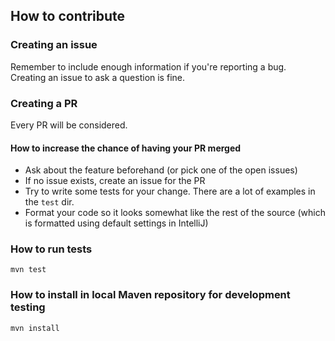 ## How to contribute

### Creating an issue
Remember to include enough information if you're reporting a bug.  
Creating an issue to ask a question is fine.

### Creating a PR
Every PR will be considered.

#### How to increase the chance of having your PR merged

* Ask about the feature beforehand (or pick one of the open issues)
* If no issue exists, create an issue for the PR
* Try to write some tests for your change. There are a lot of examples in the `test` dir.
* Format your code so it looks somewhat like the rest of the source (which is formatted using default settings in IntelliJ)

### How to run tests

`mvn test`

### How to install in local Maven repository for development testing

`mvn install`

